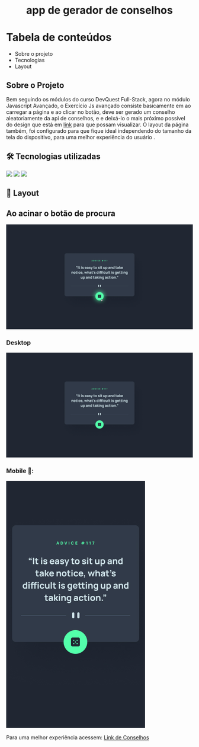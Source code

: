 <h1 align="center">app de gerador de conselhos</h1>

Tabela de conteúdos
=================

   * Sobre o projeto
   * Tecnologias
   * Layout 
## Sobre o Projeto

<p>Bem seguindo os módulos do curso DevQuest Full-Stack, agora no módulo Javascript Avançado, o Exercício Js avançado consiste basicamente em ao carregar a página e ao clicar no botão, deve ser gerado um conselho aleatoriamente da api de conselhos, e e deixá-lo o mais próximo possível do design que está em <a  href=https://www.frontendmentor.io/challenges/advice-generator-app-QdUG-13db target="_blank">link</a>  para que possam visualizar. O layout da página também, foi configurado para que fique ideal independendo do tamanho da tela do dispositivo, para uma melhor experiência do usuário .</p>

## 🛠 Tecnologias utilizadas

<img src="https://img.shields.io/badge/HTML5-E34F26?style=for-the-badge&logo=html5&logoColor=white">
<img src="https://img.shields.io/badge/CSS3-1572B6?style=for-the-badge&logo=css3&logoColor=white"> 
<img src="https://img.shields.io/badge/JS-F7DF1E?style=for-the-badge&logo=JS&logoColor=white"> 


## 🎨 Layout

## Ao acinar o botão de procura
<img src="./src/design/active-states.jpg">


### Desktop
<img src="./src/design/desktop-design.jpg">

### Mobile 📱:

<img src="./src/design/mobile-design.jpg">

<p >Para uma melhor experiência acessem:
      <a  href=https://carvalhorp2022.github.io/advice-generator-app/ target="_blank">Link de Conselhos</a>
</p>
